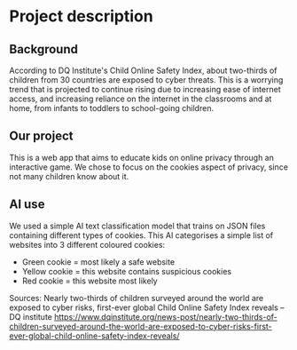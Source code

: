 # Project description

## Background
According to DQ Institute's Child Online Safety Index, about two-thirds of children from 30 countries are exposed to cyber threats.
This is a worrying trend that is projected to continue rising due to increasing ease of internet access, 
and increasing reliance on the internet in the classrooms and at home, from infants to toddlers to school-going children.

## Our project
This is a web app that aims to educate kids on online privacy through an interactive game.
We chose to focus on the cookies aspect of privacy, since not many children know about it.

## AI use
We used a simple AI text classification model that trains on JSON files containing different types of cookies.
This AI categorises a simple list of websites into 3 different coloured cookies:
- Green cookie = most likely a safe website
- Yellow cookie = this website contains suspicious cookies
- Red cookie = this website most likely

Sources:
Nearly two-thirds of children surveyed around the world are exposed to cyber risks, first-ever global Child Online Safety Index reveals – DQ institute https://www.dqinstitute.org/news-post/nearly-two-thirds-of-children-surveyed-around-the-world-are-exposed-to-cyber-risks-first-ever-global-child-online-safety-index-reveals/
